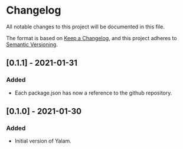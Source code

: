 # Changelog

All notable changes to this project will be documented in this file.

The format is based on [Keep a Changelog](https://keepachangelog.com/en/1.0.0/),
and this project adheres to [Semantic Versioning](https://semver.org/spec/v2.0.0.html).

## [0.1.1] - 2021-01-31

### Added

- Each package.json has now a reference to the github repository.

## [0.1.0] - 2021-01-30

### Added

- Initial version of Yalam.
